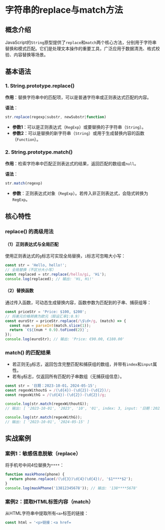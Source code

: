 # 字符串的replace与match方法

## 概念介绍

JavaScript的`String`原型提供了`replace`和`match`两个核心方法，分别用于字符串替换和模式匹配。它们是处理文本操作的重要工具，广泛应用于数据清洗、格式校验、内容替换等场景。

## 基本语法

### 1. String.prototype.replace()

**作用**：替换字符串中的匹配项，可以是普通字符串或正则表达式匹配的内容。

**语法**：
```javascript
str.replace(regexp|substr, newSubstr|function)
```

- **参数1**：可以是正则表达式（`RegExp`）或要替换的子字符串（`String`）。
- **参数2**：可以是替换的新字符串（`String`）或用于生成替换内容的函数（`Function`）。

### 2. String.prototype.match()

**作用**：检索字符串中匹配正则表达式的结果，返回匹配的数组或`null`。

**语法**：
```javascript
str.match(regexp)
```

- **参数**：正则表达式对象（`RegExp`）。若传入非正则表达式，会隐式转换为`RegExp`。

## 核心特性

### replace() 的高级用法

#### （1）正则表达式与全局匹配

使用正则表达式的`g`标志可实现全局替换，`i`标志可忽略大小写：
```javascript
const str = 'Hello, hello!';
// 全局替换（不区分大小写）
const replaced = str.replace(/hello/gi, 'Hi');
console.log(replaced); // 输出: 'Hi, Hi!' 
```

#### （2）替换函数

通过传入函数，可动态生成替换内容，函数参数为匹配到的子串、捕获组等：
```javascript
const priceStr = 'Price: $100, $200';
// 将美元价格转换为欧元（假设汇率1:0.9）
const euroStr = priceStr.replace(/\$\d+/g, (match) => {
  const num = parseInt(match.slice(1));
  return `€${(num * 0.9).toFixed(2)}`;
});
console.log(euroStr); // 输出: 'Price: €90.00, €180.00'
```

### match() 的匹配结果

- 若正则无`g`标志，返回包含完整匹配和捕获组的数组，并带有`index`和`input`属性。
- 若有`g`标志，仅返回所有匹配的子串数组（无捕获组信息）。

```javascript
const str = '日期：2023-10-01，2024-05-15';
const regexWithoutG = /(\d{4})-(\d{2})-(\d{2})/;
const regexWithG = /(\d{4})-(\d{2})-(\d{2})/g;

console.log(str.match(regexWithoutG));
// 输出: [ '2023-10-01', '2023', '10', '01', index: 3, input: '日期：2023-10-01，2024-05-15' ]

console.log(str.match(regexWithG));
// 输出: [ '2023-10-01', '2024-05-15' ]
```

## 实战案例

### 案例1：敏感信息脱敏（replace）

将手机号中间4位替换为`****`：
```javascript
function maskPhone(phone) {
  return phone.replace(/(\d{3})\d{4}(\d{4})/, '$1****$2');
}
console.log(maskPhone('13812345678')); // 输出: '138****5678'
```

### 案例2：提取HTML标签内容（match）

从HTML字符串中提取所有`<a>`标签的链接：
```javascript
const html = '<p>链接：<a href=